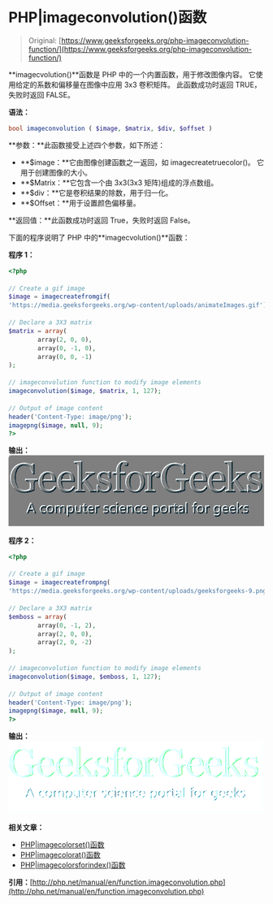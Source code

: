 # PHP|imageconvolution()函数

> Original: [https://www.geeksforgeeks.org/php-imageconvolution-function/](https://www.geeksforgeeks.org/php-imageconvolution-function/)

**imagecvolution()**函数是 PHP 中的一个内置函数，用于修改图像内容。 它使用给定的系数和偏移量在图像中应用 3x3 卷积矩阵。 此函数成功时返回 TRUE，失败时返回 FALSE。

**语法：**

```php
bool imageconvolution ( $image, $matrix, $div, $offset )
```

**参数：**此函数接受上述四个参数，如下所述：

*   **$image：**它由图像创建函数之一返回，如 imagecreatetruecolor()。 它用于创建图像的大小。
*   **$Matrix：**它包含一个由 3x3(3x3 矩阵)组成的浮点数组。
*   **$div：**它是卷积结果的除数，用于归一化。
*   **$Offset：**用于设置颜色偏移量。

**返回值：**此函数成功时返回 True，失败时返回 False。

下面的程序说明了 PHP 中的**imagecvolution()**函数：

**程序 1：**

```php
<?php

// Create a gif image 
$image = imagecreatefromgif(
'https://media.geeksforgeeks.org/wp-content/uploads/animateImages.gif');

// Declare a 3X3 matrix
$matrix = array(
        array(2, 0, 0), 
        array(0, -1, 0), 
        array(0, 0, -1)
);

// imageconvolution function to modify image elements
imageconvolution($image, $matrix, 1, 127);

// Output of image content
header('Content-Type: image/png');
imagepng($image, null, 9);
?>
```

**输出：**
![image](img/4fdce5008757563da12b84c46a6440da.png)

**程序 2：**

```php
<?php

// Create a gif image 
$image = imagecreatefrompng(
'https://media.geeksforgeeks.org/wp-content/uploads/geeksforgeeks-9.png');

// Declare a 3X3 matrix
$emboss = array(        
        array(0, -1, 2), 
        array(2, 0, 0),
        array(2, 0, -2)
);

// imageconvolution function to modify image elements
imageconvolution($image, $emboss, 1, 127);

// Output of image content
header('Content-Type: image/png');
imagepng($image, null, 9);
?>
```

**输出：**
![image](img/12cb226cfce7bbdab4d4d5644851e6a3.png)

**相关文章：**

*   [PHP|imagecolorset()函数](https://www.geeksforgeeks.org/php-imagecolorset-function/)
*   [PHP|imagecolorat()函数](https://www.geeksforgeeks.org/php-imagecolorat-function/)
*   [PHP|imagecolorsforindex()函数](https://www.geeksforgeeks.org/php-imagecolorsforindex-function/)

**引用：**[http://php.net/manual/en/function.imageconvolution.php](http://php.net/manual/en/function.imageconvolution.php)